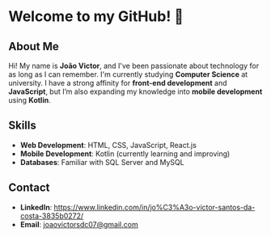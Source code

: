 # Welcome to my GitHub! 👋

## About Me

Hi! My name is **João Victor**, and I've been passionate about technology for as long as I can remember. I'm currently studying **Computer Science** at university. I have a strong affinity for **front-end development** and **JavaScript**, but I’m also expanding my knowledge into **mobile development** using **Kotlin**.

## Skills

- **Web Development**: HTML, CSS, JavaScript, React.js
- **Mobile Development**: Kotlin (currently learning and improving)
- **Databases**: Familiar with SQL Server and MySQL

## Contact

- **LinkedIn**: https://www.linkedin.com/in/jo%C3%A3o-victor-santos-da-costa-3835b0272/
- **Email**: joaovictorsdc07@gmail.com
